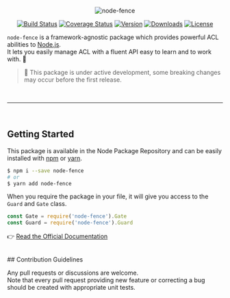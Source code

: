 <p align="center">
  <img alt="node-fence" src="https://cloud.githubusercontent.com/assets/2793951/22829562/7c8aa7c6-efa3-11e6-9e69-11b6c6c7a7b3.png">
</p>

<p align="center">
  <a href="https://travis-ci.org/Slynova-Org/node-fence"><img src="https://img.shields.io/travis/Slynova-Org/node-fence/master.svg?style=flat-square" alt="Build Status"></a>
  <a href="https://coveralls.io/github/Slynova-Org/node-fence?branch=master"><img src="https://img.shields.io/coveralls/Slynova-Org/node-fence/master.svg?style=flat-square" alt="Coverage Status"></a>
  <a href="https://www.npmjs.com/package/node-fence"><img src="https://img.shields.io/npm/v/node-fence.svg?style=flat-square" alt="Version"></a>
  <a href="https://www.npmjs.com/package/node-fence"><img src="https://img.shields.io/npm/dt/node-fence.svg?style=flat-square" alt="Downloads"></a>
  <a href="https://opensource.org/licenses/MIT"><img src="https://img.shields.io/npm/l/node-fence.svg?style=flat-square" alt="License"></a>
</p>

`node-fence` is a framework-agnostic package which provides powerful ACL abilities to [Node.js](https://nodejs.org).<br>
It lets you easily manage ACL with a fluent API easy to learn and to work with. :rocket:

> :pray: This package is under active development, some breaking changes may occur before the first release.

<br>
<hr>
<br>

## Getting Started

This package is available in the Node Package Repository and can be easily installed with [npm](https://docs.npmjs.com/getting-started/what-is-npm) or [yarn](https://yarnpkg.com).

```bash
$ npm i --save node-fence
# or
$ yarn add node-fence
```

When you require the package in your file, it will give you access to the `Guard` and `Gate` class.<br>

```javascript
const Gate = require('node-fence').Gate
const Guard = require('node-fence').Guard
```

:point_right: [Read the Official Documentation](https://github.com/Slynova-Org/node-fence/wiki)

<br>
## Contribution Guidelines

Any pull requests or discussions are welcome.<br>
Note that every pull request providing new feature or correcting a bug should be created with appropriate unit tests.

